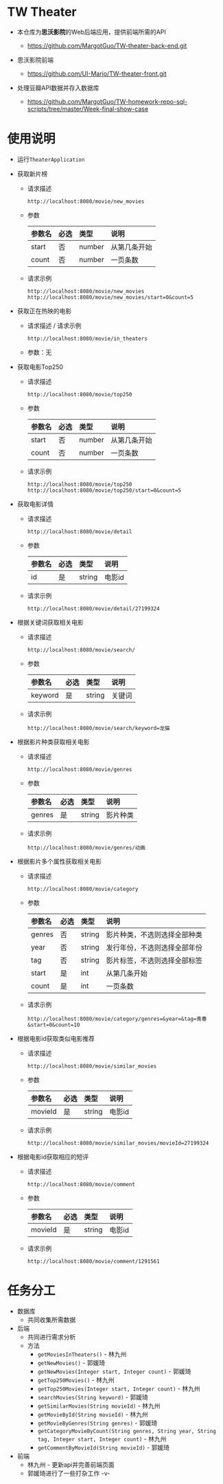 # TW Theater

* 本仓库为**思沃影院**的Web后端应用，提供前端所需的API
  * https://github.com/MargotGuo/TW-theater-back-end.git
* 思沃影院前端

  * https://github.com/UI-Mario/TW-theater-front.git
* 处理豆瓣API数据并存入数据库
  * https://github.com/MargotGuo/TW-homework-repo-sql-scripts/tree/master/Week-final-show-case

# 使用说明

* 运行`TheaterApplication`

* 获取新片榜

  * 请求描述

    ```
    http://localhost:8080/movie/new_movies
    ```

  * 参数

    | 参数名 | 必选 | 类型   | 说明         |
    | :----- | :--- | :----- | :----------- |
    | start  | 否   | number | 从第几条开始 |
    | count  | 否   | number | 一页条数     |

  * 请求示例

    ```
    http://localhost:8080/movie/new_movies
    http://localhost:8080/movie/new_movies/start=0&count=5
    ```

* 获取正在热映的电影
  * 请求描述 / 请求示例

    ```
    http://localhost:8080/movie/in_theaters
    ```

  * 参数：无

* 获取电影Top250

  * 请求描述

    ```
    http://localhost:8080/movie/top250
    ```

  * 参数

    | 参数名 | 必选 | 类型   | 说明         |
    | :----- | :--- | :----- | :----------- |
    | start  | 否   | number | 从第几条开始 |
    | count  | 否   | number | 一页条数     |

  * 请求示例

    ```
    http://localhost:8080/movie/top250
    http://localhost:8080/movie/top250/start=0&count=5
    ```

* 获取电影详情

  * 请求描述

    ```
    http://localhost:8080/movie/detail
    ```

  * 参数

    | 参数名 | 必选 | 类型   | 说明   |
    | :----- | :--- | :----- | :----- |
    | id     | 是   | string | 电影id |

  * 请求示例

    ```
    http://localhost:8080/movie/detail/27199324
    ```

* 根据关键词获取相关电影

  * 请求描述

    ```
    http://localhost:8080/movie/search/
    ```

  * 参数

    | 参数名  | 必选 | 类型   | 说明   |
    | :------ | :--- | :----- | :----- |
    | keyword | 是   | string | 关键词 |

  * 请求示例

    ```
    http://localhost:8080/movie/search/keyword=龙猫
    ```

* 根据影片种类获取相关电影

  * 请求描述

    ```
    http://localhost:8080/movie/genres
    ```

  * 参数

    | 参数名 | 必选 | 类型   | 说明     |
    | :----- | :--- | :----- | :------- |
    | genres | 是   | string | 影片种类 |

  * 请求示例

    ```
    http://localhost:8080/movie/genres/动画
    ```

* 根据影片多个属性获取相关电影

  * 请求描述

    ```
    http://localhost:8080/movie/category
    ```

  * 参数

    | 参数名 | 必选 | 类型   | 说明                         |
    | :----- | :--- | :----- | :--------------------------- |
    | genres | 否   | string | 影片种类，不选则选择全部种类 |
    | year   | 否   | string | 发行年份，不选则选择全部年份 |
    | tag    | 否   | string | 影片标签，不选则选择全部标签 |
    | start  | 是   | int    | 从第几条开始                 |
    | count  | 是   | int    | 一页条数                     |

  * 请求示例

    ```
    http://localhost:8080/movie/category/genres=&year=&tag=青春&start=0&count=10
    ```

* 根据电影id获取类似电影推荐

  * 请求描述

    ```
    http://localhost:8080/movie/similar_movies
    ```

  * 参数

    | 参数名  | 必选 | 类型   | 说明   |
    | :------ | :--- | :----- | :----- |
    | movieId | 是   | string | 电影id |

  * 请求示例

    ```
    http://localhost:8080/movie/similar_movies/movieId=27199324
    ```

* 根据电影id获取相应的短评

  * 请求描述

    ```
    http://localhost:8080/movie/comment
    ```

  * 参数

    | 参数名  | 必选 | 类型   | 说明   |
    | :------ | :--- | :----- | :----- |
    | movieId | 是   | string | 电影id |

  * 请求示例

    ```
    http://localhost:8080/movie/comment/1291561
    ```

# 任务分工

* 数据库
  * 共同收集所需数据
* 后端
  * 共同进行需求分析
  * 方法
    * `getMoviesInTheaters()` - 林九州
    * `getNewMovies()` - 郭媛琦
    * `getNewMovies(Integer start, Integer count)` - 郭媛琦
    * `getTop250Movies()` - 林九州
    * `getTop250Movies(Integer start, Integer count)` - 林九州
    * `searchMovies(String keyword)` -  郭媛琦
    * `getSimilarMovies(String movieId)` - 林九州
    * `getMovieById(String movieId)` - 林九州
    * `getMovieByGenres(String genres)` - 郭媛琦
    * `getCategoryMovieByCount(String genres, String year, String tag, Integer start, Integer count)` - 林九州
    * `getCommentByMovieId(String movieId)`  - 郭媛琦
* 前端
  * 林九州 - 更新api并完善前端页面
  * 郭媛琦进行了一些打杂工作 -v-